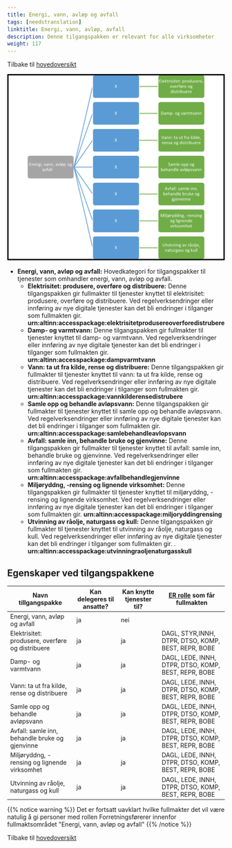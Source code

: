 ```yaml
---
title: Energi, vann, avløp og avfall
tags: [needstranslation]
linktitle: Energi, vann, avløp, avfall
description: Denne tilgangspakken er relevant for alle virksomheter
weight: 117
---
```


Tilbake til [hovedoversikt](/en/authorization/what-do-you-get/accessgroups/type-accessgroups/versjon-3/#oversikt-over-tilgangspakker)



![Energi, vann, avløp og avfall](evaa.png "Energi, vann, avløp og avfall")
- **Energi, vann, avløp og avfall:** Hovedkategori for tilgangspakker til tjenester som omhandler energi, vann, avløp og avfall.
	- **Elektrisitet: produsere, overføre og distribuere:** Denne tilgangspakken gir fullmakter til tjenester knyttet til elektrisitet: produsere, overføre og distribuere. Ved regelverksendringer eller innføring av nye digitale tjenester kan det bli endringer i tilganger som fullmakten gir. **urn:altinn:accesspackage:elektrisitetprodusereoverforedistrubere**
	- **Damp- og varmtvann:** Denne tilgangspakken gir fullmakter til tjenester knyttet til damp- og varmtvann. Ved regelverksendringer eller innføring av nye digitale tjenester kan det bli endringer i tilganger som fullmakten gir. **urn:altinn:accesspackage:dampvarmtvann**
	- **Vann: ta ut fra kilde, rense og distribuere:** Denne tilgangspakken gir fullmakter til tjenester knyttet til vann: ta ut fra kilde, rense og distribuere. Ved regelverksendringer eller innføring av nye digitale tjenester kan det bli endringer i tilganger som fullmakten gir. **urn:altinn:accesspackage:vannkilderensedistrubere**
	- **Samle opp og behandle avløpsvann:** Denne tilgangspakken gir fullmakter til tjenester knyttet til samle opp og behandle avløpsvann. Ved regelverksendringer eller innføring av nye digitale tjenester kan det bli endringer i tilganger som fullmakten gir.  **urn:altinn:accesspackage:samlebehandleavlopsvann**
	- **Avfall: samle inn, behandle bruke og gjenvinne:** Denne tilgangspakken gir fullmakter til tjenester knyttet til avfall: samle inn, behandle bruke og gjenvinne. Ved regelverksendringer eller innføring av nye digitale tjenester kan det bli endringer i tilganger som fullmakten gir. **urn:altinn:accesspackage:avfallbehandlegjenvinne**
	- **Miljøryddng, -rensing og lignende virksomhet:** Denne tilgangspakken gir fullmakter til tjenester knyttet til miljøryddng, -rensing og lignende virksomhet. Ved regelverksendringer eller innføring av nye digitale tjenester kan det bli endringer i tilganger som fullmakten gir. **urn:altinn:accesspackage:miljoryddingrensing**
	- **Utvinning av råolje,  naturgass og kull:** Denne tilgangspakken gir fullmakter til tjenester knyttet til utvinning av råolje,  naturgass og kull. Ved regelverksendringer eller innføring av nye digitale tjenester kan det bli endringer i tilganger som fullmakten gir.  . **urn:altinn:accesspackage:utvinningraoljenaturgasskull**


## Egenskaper ved tilgangspakkene
|Navn tillgangspakke|Kan delegeres til ansatte?|Kan knytte tjenester til?|[ER rolle](/en/authorization/what-do-you-get/accessgroups/register_er/#rolletyper-fra-enhetsregisteret) som får fullmakten|
|---|---|---|---|
|Energi, vann, avløp og avfall| ja|nei||
|Elektrisitet: produsere, overføre og distribuere|ja|ja|DAGL, STYR,INNH, DTPR, DTSO, KOMP, BEST, REPR, BOBE|
|Damp- og varmtvann|ja|ja|DAGL, LEDE, INNH, DTPR, DTSO, KOMP, BEST, REPR, BOBE|
|Vann: ta ut fra kilde, rense og distribuere|ja|ja|DAGL, LEDE, INNH, DTPR, DTSO, KOMP, BEST, REPR, BOBE|
|Samle opp og behandle avløpsvann|ja|ja|DAGL, LEDE, INNH, DTPR, DTSO, KOMP, BEST, REPR, BOBE|
|Avfall: samle inn, behandle bruke og gjenvinne|ja|ja|DAGL, LEDE, INNH, DTPR, DTSO, KOMP, BEST, REPR, BOBE|
|Miljøryddng, -rensing og lignende virksomhet|ja|ja|DAGL, LEDE, INNH, DTPR, DTSO, KOMP, BEST, REPR, BOBE|
|Utvinning av råolje,  naturgass og kull|ja|ja|DAGL, LEDE, INNH, DTPR, DTSO, KOMP, BEST, REPR, BOBE|

{{% notice warning %}} Det er fortsatt uavklart hvilke fullmakter det vil være natulig å gi personer med rollen Forretningsførerer innenfor fullmaktsområdet "Energi, vann, avløp og avfall" {{% /notice %}}


Tilbake til [hovedoversikt](/en/authorization/what-do-you-get/accessgroups/type-accessgroups/versjon-3/#oversikt-over-tilgangspakker)